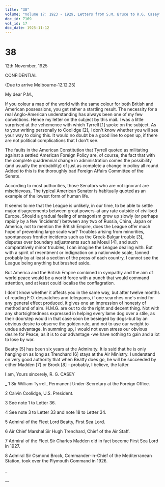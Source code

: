 ```yaml
---
title: "38"
volume: "Volume 17: 1923 - 1929, Letters from S.M. Bruce to R.G. Casey"
doc_id: 7169
vol_id: 17
doc_date: 1925-11-12
---
```


# 38

12th November, 1925

CONFIDENTIAL

(Due to arrive Melbourne-12.12.25)

My dear P.M.,

If you colour a map of the world with the same colour for both British and American possessions, you get rather a startling result. The necessity for a real Anglo-American understanding has always been one of my few convictions. Hence my letter on the subject by this mail. I was a little surprised at the vehemence with which Tyrrell [1] spoke on the subject. As to your writing personally to Coolidge [2], I don't know whether you will see your way to doing this. It would no doubt be a good line to open up, if there are not political complications that I don't see.

The faults in the American Constitution that Tyrrell quoted as militating against a settled American Foreign Policy are, of course, the fact that with the complete quadrennial change in administration comes the possibility (and usually the probability) of just as complete a change in policy all round. Added to this is the thoroughly bad Foreign Affairs Committee of the Senate.

According to most authorities, those Senators who are not ignorant are mischievous, The typical American Senator is habitually quoted as an example of the lowest form of human life.

It seems to me that the League is unlikely, in our time, to be able to settle major disagreements between great powers-at any rate outside of civilised Europe. Should a gradual feeling of antagonism grow up slowly (or perhaps rapidly by a few 'incidents') between any two of Russia, China, Japan or America, not to mention the British Empire, does the League offer much hope of preventing large scale war? Troubles arising from minorities, spontaneous frontier incidents such as the Greek-Bulgar trouble [3], disputes over boundary adjustments such as Mosul [4], and such comparatively minor troubles, I can imagine the League dealing with. But with a spirit of resentment or indignation on a nationwide scale, fanned probably by at least a section of the press of each country, I cannot see the League being anything but brushed aside.

But America and the British Empire combined in sympathy and the aim of world peace would be a world force with a punch that would command attention, and at least could localise the conflagration.

I don't know whether it affects you in the same way, but after twelve months of reading F.O. despatches and telegrams, if one searches one's mind for any general effect produced, it gives one an impression of honesty of method and of aim. H.M.G. are out to do the right and decent thing. Not with any shortsightedness expressed in helping every lame dog over a stile, as their doorstep would in that case soon be besieged by dogs-but by an obvious desire to observe the golden rule, and not to use our weight to undue advantage. In summing up, I would not even stress our obvious desire for Peace, as it is to our advantage -we have nothing to gain and a lot to lose by war.

Beatty [5] has been six years at the Admiralty. It is said that he is only hanging on as long as Trenchard [6] stays at the Air Ministry. I understand on very good authority that when Beatty does go, he will be succeeded by either Madden [7] or Brock [8] - probably, I believe, the latter.

I am, Yours sincerely, R. G. CASEY 

_ 1 Sir William Tyrrell, Permanent Under-Secretary at the Foreign Office.

2 Calvin Coolidge, U.S. President.

3 See note 1 to Letter 36.

4 See note 3 to Letter 33 and note 18 to Letter 34.

5 Admiral of the Fleet Lord Beatty, First Sea Lord.

6 Air Chief Marshal Sir Hugh Trenchard, Chief of the Air Staff.

7 Admiral of the Fleet Sir Charles Madden did in fact become First Sea Lord in 1927.

8 Admiral Sir Osmond Brock, Commander-in-Chief of the Mediterranean Station, took over the Plymouth Command in 1926.

_

__
